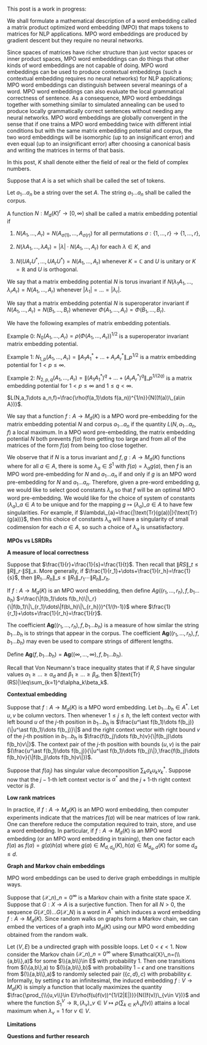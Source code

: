 This post is a work in progress:

We shall formulate a mathematical description of a word embedding called a matrix product optimized word embedding (MPO) that maps tokens to matrices for NLP applications. MPO word embeddings are produced by gradient descent but they require no neural networks.

Since spaces of matrices have richer structure than just vector spaces or inner product spaces, MPO word embedddings can do things that other kinds of word embeddings are not capable of doing. MPO word embeddings can be used to produce contextual embeddings (such a contextual embedding requires no neural networks) for NLP applications; MPO word embeddings can distinguish between several meanings of a word. MPO word embeddings can also evaluate the local grammatical correctness of sentence. As a consequence, MPO word embeddings together with something similar to simulated annealing can be used to produce locally grammatically correct sentences without needing any neural networks. MPO word embeddings are globally convergent in the sense that if one trains a MPO word embedding twice with different intial conditions but with the same matrix embedding potential and corpus, the two word embeddings will be isomorphic (up to an insignificant error) and even equal (up to an insignificant error) after choosing a canonical basis and writing the matrices in terms of that basis.

In this post, $K$ shall denote either the field of real or the field of complex numbers.

Suppose that $A$ is a set which shall be called the set of tokens.

Let $a_1\dots a_n$ be a string over the set $A$. The string $a_1\dots a_n$ shall be called the corpus.

A function $N:M_d(K)^r\rightarrow [0,\infty)$ shall be called a matrix embedding potential if

1. $N(A_1,\dots,A_r)=N(A_{\sigma(1)},\dots,A_{\sigma(r)})$ for all permutations $\sigma:\{1,\dots,r\}\rightarrow\{1,\dots,r\}$,

2. $N(\lambda A_1,\dots,\lambda A_r)=|\lambda|\cdot N(A_1,\dots,A_r)$ for each $\lambda\in K$, and

3. $N(UA_rU^{\ast},\dots,UA_rU^{\ast})=N(A_1,\dots,A_r)$ whenever $K=\mathbb{C}$ and $U$ is unitary or $K=\mathbb{R}$ and $U$ is orthogonal.

We say that a matrix embedding potential $N$ is torus invariant if $N(\lambda_1 A_1,\dots,\lambda_r A_r)=N(A_1,\dots,A_r)$ whenever
$|\lambda_1|=\dots=|\lambda_r|$.

We say that a matrix embedding potential $N$ is superoperator invariant if $N(A_1,\dots,A_r)=N(B_1,\dots,B_r)$ whenever $\Phi(A_1,\dots,A_r)=\Phi(B_1,\dots,B_r)$.

We have the following examples of matrix embedding potentials.

Example 0: $N_0(A_1,\dots,A_r)=\rho(\Phi(A_1,\dots,A_r))^{1/2}$ is a superoperator invariant matrix embedding potential.

Example 1: $N_{1,p}(A_1,\dots,A_r)=\|A_1A_1^\ast+\dots+A_rA_r^\ast\|\_p^{1/2}$ is a matrix embedding potential for $1 < p\leq\infty$.

Example 2: $N_{2,p,q}(A_1,\dots,A_r)=\|(A_1A_1^\ast)^q+\dots+(A_rA_r^\ast)^q\|\_p^{1/(2q)}$ is a matrix embedding potential for $1 < p\leq\infty$ and $1\leq q < \infty.$

$L(N,a_1\dots a_n,f)=\frac{\rho(f(a_1)\dots f(a_n))^{1/n}}{N((f(a))\_{a\in A})}$.

We say that a function $f:A\rightarrow M_d(K)$ is a MPO word pre-embedding for the matrix embedding potential $N$ and corpus $a_1\dots a_n$ if the quantity $L(N,a_1\dots a_n,f)$ a local maximum. In a MPO word pre-embedding, the matrix embedding potential $N$ both prevents $f(a)$ from getting too large and from all of the matrices of the form $f(a)$ from being too close together. 

We observe that if $N$ is a torus invariant and $f,g:A\rightarrow M_d(K)$ functions where for all $a\in A$, there is some $\lambda_a\in S^1$ with
$f(a)=\lambda_a g(a)$, then $f$ is an MPO word pre-embedding for $N$ and $a_1\dots a_n$ if and only if $g$ is an MPO word pre-embedding for $N$ and $a_1\dots a_n$. Therefore, given a pre-word embedding $g$, we would like to select good constants $\lambda_a$ so that $f$ will be an optimal MPO word pre-embedding. We would like for the choice of system of constants $(\lambda_{a})\_{a\in A}$ to be unique and for the mapping $g\mapsto(\lambda_{a})\_{a\in A}$ to have few singularities.  For example, if $\lambda\_{a}=\frac{|\text{Tr}(g(a))|}{\text{Tr}(g(a))}$, then this choice of constants $\lambda_a$ will have a singularity of small codimension for each $a\in A$, so such a choice of $\lambda_{a}$ is unsatisfactory.

**MPOs vs LSRDRs**



**A measure of local correctness**

Suppose that $\frac{1}{r}+\frac{1}{s}=\frac{1}{t}$. Then recall that
$\|RS\|\_t\leq\|R\|\_r\cdot\|S\|\_s$. More generally, if $\frac{1}{r_1}+\dots+\frac{1}{r_h}=\frac{1}{s}$, then
$\|R_1\dots R_h\|\_s\leq\|R_1\|\_{r_1}\cdots\|R_h\|\_{r_h}$. 

If $f:A\rightarrow M_d(K)$ is an MPO word embedding, then define $Ag((r_1,\dots,r_h),f,b_1\dots b_h)$
$=\frac{\|f(b_1)\dots f(b_h)\|\_r}{\|f(b_1)\|\_{r_1}\dots\|f(b\_h)\|\_{r_h}})^{1/(h-1)}$ where $\frac{1}{r_1}+\dots+\frac{1}{r_h}=\frac{1}{r}$.

The coefficient $\mathbf{Ag}((r_1,\dots,r_h),f,b_1\dots b_h)$ is a measure of how similar the string $b_1\dots b_h$ is to strings that appear in the corpus. The coefficient $\mathbf{Ag}((r_1,\dots,r_h),f,b_1\dots b_h)$ may even be used to compare strings of different lengths.

Define $\mathbf{Ag}(f,b_1\dots b_h)=\mathbf{Ag}((\infty,\dots,\infty),f,b_1\dots b_h)$.

Recall that Von Neumann's trace inequality states that if $R,S$ have singular values $\alpha_1\geq\dots\geq\alpha_d$ and $\beta_1\geq\dots\geq\beta_d$, then
$|\text{Tr}(RS)|\leq\sum_{k=1}^d\alpha_k\beta_k$.

**Contextual embedding**

Suppose that $f:A\rightarrow M_d(K)$ is a MPO word embedding. Let $b_1\dots b_h\in A^\ast$. Let $u,v$ be column vectors. Then whenever
$1\leq j\leq h$, the left context vector with left bound $u$ of the $j$-th position in $b_1\dots b_h$ is $\frac{u^\ast f(b_1)\dots f(b_j)}{\|u^\ast f(b_1)\dots f(b_j)}\|$ and the right context vector with right bound $v$ of the $j$-th position in $b_1\dots b_h$ is $\frac{f(b_j)\dots f(b_h)v}{\|f(b_j)\dots f(b_h)v\|}$. The context pair of the $j$-th position with bounds $(u,v)$ is the pair
$(\frac{u^\ast f(b_1)\dots f(b_j)}{\|u^\ast f(b_1)\dots f(b_j)\|},\frac{f(b_j)\dots f(b_h)v}{\|f(b_j)\dots f(b_h)v\|})$.

Suppose that $f(a_j)$ has singular value decomposition $\sum_k\sigma_ku_kv_k^\ast$. Suppose now that the $j-1$-th left context vector is $\alpha^\ast$ and the $j+1$-th right context vector is $\beta$.


**Low rank matrices**

In practice, if $f:A\rightarrow M_d(K)$ is an MPO word embedding, then computer experiments indicate that the matrices $f(a)$ will be near matrices of low rank. One can therefore reduce the computation required to train, store, and use a word embedding. In particular, if $f:A\rightarrow M_d(K)$ is an MPO word embedding (or an MPO word embedding in training), then one factor each $f(a)$ as $f(a)=g(a)h(a)$ where $g(a)\in M_{d,d_a}(K),h(a)\in M_{d_a,d}(K)$ for some $d_a\leq d$.


**Graph and Markov chain embeddings**

MPO word embeddings can be used to derive graph embeddings in multiple ways.

Suppose that $(\mathcal{X}\_n)\_{n=0}^{\infty}$ is a Markov chain with a finite state space $X$. Suppose that $G:X\rightarrow A$ is a surjective function. Then for all $N>0$, the sequence $G(\mathcal{X}\_0)\dots G(\mathcal{X}\_N)$ is a word in $A^\ast$ which induces a word embedding $f:A\rightarrow M_d(K)$. Since random walks on graphs form a Markov chain, we can embed the vertices of a graph into $M_d(K)$ using our MPO word embedding obtained from the random walk.

Let $(V,E)$ be a undirected graph with possible loops. Let $0<\epsilon<1$. Now consider the Markov chain $(\mathcal{X}\_n)\_{n=0}^{\infty}$ where
$\mathcal{X}\_n=(\\{a,b\\},a)$ for some $\\{a,b\\}\in E$ with probability $1$. Then one transitions from $(\\{a,b\\},a) to $(\\{a,b\\},b)$ with probability $1-\epsilon$ and one transitions from $(\\{a,b\\},a)$ to randomly selected pair $(\{c,d\},c)$ with probability $\epsilon$. Informally, by setting $\epsilon$ to an infinitesimal, the induced embedding $f:V\rightarrow M_d(K)$ is simply a function that locally maximizes the quantity $\frac{\prod_{\\{u,v\\}\in E}\rho(f(u)f(v))^{1/(2|E|)}}{N((f(v))\_{v\in V})}$ and where the function $S_1^V\rightarrow\mathbb{R},(\lambda_v)\_{v\in V}\mapsto \rho(\sum_{k\in K}\lambda_vf(v))$ attains a local maximum when $\lambda_v=1$ for $v\in V$.


**Limitations**



**Questions and further research**

